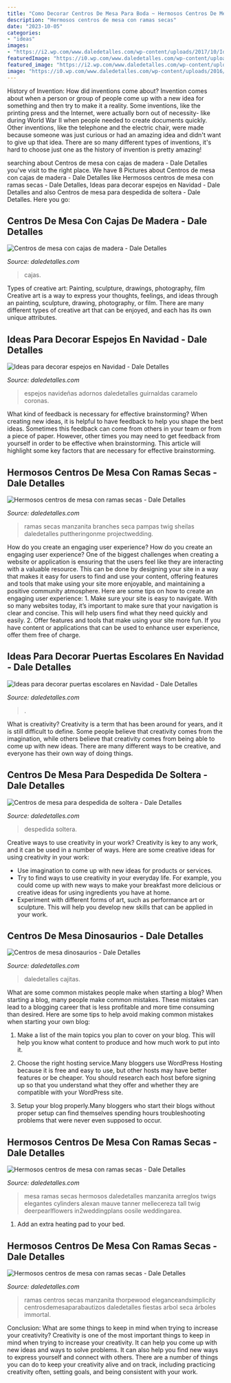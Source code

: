 ```yaml
---
title: "Como Decorar Centros De Mesa Para Boda ~ Hermosos Centros De Mesa Con Ramas Secas"
description: "Hermosos centros de mesa con ramas secas"
date: "2023-10-05"
categories:
- "ideas"
images:
- "https://i2.wp.com/www.daledetalles.com/wp-content/uploads/2017/10/Idea-para-decorar-puertas-escolares-en-Navidad2.jpg?resize=550%2C807"
featuredImage: "https://i0.wp.com/www.daledetalles.com/wp-content/uploads/2017/08/centro-de-mesa-con-ramas-secas5.jpg?resize=479%2C768"
featured_image: "https://i2.wp.com/www.daledetalles.com/wp-content/uploads/2016/07/centro-de-mesa-para-despedida-de-soltera8.jpg"
image: "https://i0.wp.com/www.daledetalles.com/wp-content/uploads/2016/03/centro-de-mesa-dinosaurios6.jpg?resize=564%2C799"
---
```



History of Invention: How did inventions come about?
Invention comes about when a person or group of people come up with a new idea for something and then try to make it a reality. Some inventions, like the printing press and the Internet, were actually born out of necessity- like during World War II when people needed to create documents quickly. Other inventions, like the telephone and the electric chair, were made because someone was just curious or had an amazing idea and didn't want to give up that idea. There are so many different types of inventions, it's hard to choose just one as the history of invention is pretty amazing!

	

		
searching about Centros de mesa con cajas de madera - Dale Detalles you've visit to the right place. We have 8 Pictures about Centros de mesa con cajas de madera - Dale Detalles like Hermosos centros de mesa con ramas secas - Dale Detalles, Ideas para decorar espejos en Navidad - Dale Detalles and also Centros de mesa para despedida de soltera - Dale Detalles. Here you go:
		
    
## Centros De Mesa Con Cajas De Madera - Dale Detalles

<img loading=lazy src="https://i0.wp.com/www.daledetalles.com/wp-content/uploads/2017/05/centros-de-mesa-con-cajas-de-madera9.jpg" onerror="this.onerror=null;this.src='https://tse2.mm.bing.net/th?id=OIP.WmPaVr9heJrhpSg8GlAvAgAAAA&amp;pid=15.1';" alt="Centros de mesa con cajas de madera - Dale Detalles">

_Source: daledetalles.com_

>cajas. 

	

Types of creative art: Painting, sculpture, drawings, photography, film
Creative art is a way to express your thoughts, feelings, and ideas through an painting, sculpture, drawing, photography, or film. There are many different types of creative art that can be enjoyed, and each has its own unique attributes.

    
## Ideas Para Decorar Espejos En Navidad - Dale Detalles

<img loading=lazy src="https://i2.wp.com/www.daledetalles.com/wp-content/uploads/2017/11/decorar-espejos-en-navidad1.jpg?resize=550%2C736" onerror="this.onerror=null;this.src='https://tse3.mm.bing.net/th?id=OIP.dbSJ2r4i2_lYo_ufqBrTbQHaJ6&amp;pid=15.1';" alt="Ideas para decorar espejos en Navidad - Dale Detalles">

_Source: daledetalles.com_

>espejos navideñas adornos daledetalles guirnaldas caramelo coronas. 

	

What kind of feedback is necessary for effective brainstorming?
When creating new ideas, it is helpful to have feedback to help you shape the best ideas. Sometimes this feedback can come from others in your team or from a piece of paper. However, other times you may need to get feedback from yourself in order to be effective when brainstorming. This article will highlight some key factors that are necessary for effective brainstorming.

    
## Hermosos Centros De Mesa Con Ramas Secas - Dale Detalles

<img loading=lazy src="https://i0.wp.com/www.daledetalles.com/wp-content/uploads/2017/08/centro-de-mesa-con-ramas-secas5.jpg?resize=479%2C768" onerror="this.onerror=null;this.src='https://tse1.mm.bing.net/th?id=OIP.W-Hbw4U0-YU3z0zsFTiETAHaL3&amp;pid=15.1';" alt="Hermosos centros de mesa con ramas secas - Dale Detalles">

_Source: daledetalles.com_

>ramas secas manzanita branches seca pampas twig sheilas daledetalles puttheringonme projectwedding. 

	

How do you create an engaging user experience?
How do you create an engaging user experience? One of the biggest challenges when creating a website or application is ensuring that the users feel like they are interacting with a valuable resource. This can be done by designing your site in a way that makes it easy for users to find and use your content, offering features and tools that make using your site more enjoyable, and maintaining a positive community atmosphere. Here are some tips on how to create an engaging user experience: 1. Make sure your site is easy to navigate. With so many websites today, it’s important to make sure that your navigation is clear and concise. This will help users find what they need quickly and easily. 2. Offer features and tools that make using your site more fun. If you have content or applications that can be used to enhance user experience, offer them free of charge.

    
## Ideas Para Decorar Puertas Escolares En Navidad - Dale Detalles

<img loading=lazy src="https://i2.wp.com/www.daledetalles.com/wp-content/uploads/2017/10/Idea-para-decorar-puertas-escolares-en-Navidad2.jpg?resize=550%2C807" onerror="this.onerror=null;this.src='https://tse3.mm.bing.net/th?id=OIP.H5NqQZuh9PdbNTkctRNqVQHaK3&amp;pid=15.1';" alt="Ideas para decorar puertas escolares en Navidad - Dale Detalles">

_Source: daledetalles.com_

>. 

	

What is creativity?
Creativity is a term that has been around for years, and it is still difficult to define. Some people believe that creativity comes from the imagination, while others believe that creativity comes from being able to come up with new ideas. There are many different ways to be creative, and everyone has their own way of doing things.

    
## Centros De Mesa Para Despedida De Soltera - Dale Detalles

<img loading=lazy src="https://i2.wp.com/www.daledetalles.com/wp-content/uploads/2016/07/centro-de-mesa-para-despedida-de-soltera8.jpg" onerror="this.onerror=null;this.src='https://tse1.mm.bing.net/th?id=OIP.KzyxxjBWcaO3ara7y270YgHaMf&amp;pid=15.1';" alt="Centros de mesa para despedida de soltera - Dale Detalles">

_Source: daledetalles.com_

>despedida soltera. 

	

Creative ways to use creativity in your work?
Creativity is key to any work, and it can be used in a number of ways. Here are some creative ideas for using creativity in your work: 
- Use imagination to come up with new ideas for products or services.
- Try to find ways to use creativity in your everyday life. For example, you could come up with new ways to make your breakfast more delicious or creative ideas for using ingredients you have at home. 
- Experiment with different forms of art, such as performance art or sculpture. This will help you develop new skills that can be applied in your work.

    
## Centros De Mesa Dinosaurios - Dale Detalles

<img loading=lazy src="https://i0.wp.com/www.daledetalles.com/wp-content/uploads/2016/03/centro-de-mesa-dinosaurios6.jpg?resize=564%2C799" onerror="this.onerror=null;this.src='https://tse1.mm.bing.net/th?id=OIP.eIlXvRhRwLp3s1zErqcu3wHaKf&amp;pid=15.1';" alt="Centros de mesa dinosaurios - Dale Detalles">

_Source: daledetalles.com_

>daledetalles cajitas. 

	

What are some common mistakes people make when starting a blog?
When starting a blog, many people make common mistakes. These mistakes can lead to a blogging career that is less profitable and more time consuming than desired. Here are some tips to help avoid making common mistakes when starting your own blog:
1. Make a list of the main topics you plan to cover on your blog. This will help you know what content to produce and how much work to put into it.

2. Choose the right hosting service.Many bloggers use WordPress Hosting because it is free and easy to use, but other hosts may have better features or be cheaper. You should research each host before signing up so that you understand what they offer and whether they are compatible with your WordPress site.

3. Setup your blog properly.Many bloggers who start their blogs without proper setup can find themselves spending hours troubleshooting problems that were never even supposed to occur.

    
## Hermosos Centros De Mesa Con Ramas Secas - Dale Detalles

<img loading=lazy src="https://i0.wp.com/www.daledetalles.com/wp-content/uploads/2017/08/centro-de-mesa-con-ramas-secas20.jpg?resize=600%2C902" onerror="this.onerror=null;this.src='https://tse3.mm.bing.net/th?id=OIP.cjqYJykHE0l95_lYmMtBXQHaLI&amp;pid=15.1';" alt="Hermosos centros de mesa con ramas secas - Dale Detalles">

_Source: daledetalles.com_

>mesa ramas secas hermosos daledetalles manzanita arreglos twigs elegantes cylinders alexan mauve tanner mellecereza tall twig deerpearlflowers in2weddingplans oosile weddingarea. 

	

1. Add an extra heating pad to your bed.

    
## Hermosos Centros De Mesa Con Ramas Secas - Dale Detalles

<img loading=lazy src="https://i2.wp.com/www.daledetalles.com/wp-content/uploads/2017/08/centro-de-mesa-con-ramas-secas8.jpg" onerror="this.onerror=null;this.src='https://tse1.mm.bing.net/th?id=OIP.ZIk9MU8wGkzL0nvl_MD4jwAAAA&amp;pid=15.1';" alt="Hermosos centros de mesa con ramas secas - Dale Detalles">

_Source: daledetalles.com_

>ramas centros secas manzanita thorpewood eleganceandsimplicity centrosdemesaparabautizos daledetalles fiestas arbol seca árboles immortal. 

	

Conclusion: What are some things to keep in mind when trying to increase your creativity?
Creativity is one of the most important things to keep in mind when trying to increase your creativity. It can help you come up with new ideas and ways to solve problems. It can also help you find new ways to express yourself and connect with others. There are a number of things you can do to keep your creativity alive and on track, including practicing creativity often, setting goals, and being consistent with your work.

